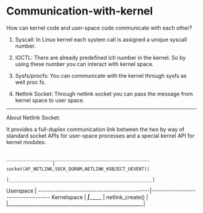 # Communication-with-kernel
How can kernel code and user-space code communicate with each other?

1. Syscall: In Linux kernel each system call is assigned a unique syscall number. 

2. IOCTL: There are already predefined ictl number in the kernel. So by using these number you can interact with kernel space. 

3. Sysfs/procfs: You can communicate with the kernel through sysfs as well proc fs. 

4. Netlink Socket: Through netlink socket you can pass the message from kernel space to user space.

------------------------------------------------------------------------------------------------------------------------------------------
About Netlink Socket:

It provides a full-duplex communication link between the two by way of standard socket APIs for user-space processes and a special kernel API for kernel modules. 

                      _____________________________________________________
                     | socket(AF_NETLINK,SOCK_DGRAM,NETLINK_KOBJECT_UEVENT)|
                     |_____________________________________________________|
Userspace                                     |
----------------------------------------------|------------------------------------
Kernelspace                                   |
                     _________________________|______________________________
                    |                   netlink_create()                     |
                    |________________________________________________________|
